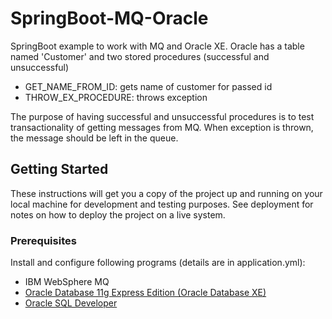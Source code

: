 # SpringBoot-MQ-Oracle

SpringBoot example to work with MQ and Oracle XE. Oracle has a table named 'Customer' and two stored procedures (successful and unsuccessful)
- GET_NAME_FROM_ID: gets name of customer for passed id
- THROW_EX_PROCEDURE: throws exception

The purpose of having successful and unsuccessful procedures is to test transactionality of getting messages from MQ. When exception is thrown, the message should be left in the queue.

## Getting Started

These instructions will get you a copy of the project up and running on your local machine for development and testing purposes. See deployment for notes on how to deploy the project on a live system.

### Prerequisites

Install and configure following programs (details are in application.yml):
- IBM WebSphere MQ
- [Oracle Database 11g Express Edition (Oracle Database XE)](http://www.oracle.com/technetwork/database/database-technologies/express-edition/overview/index.html)  
- [Oracle SQL Developer](http://www.oracle.com/technetwork/developer-tools/sql-developer/overview/index.html)
